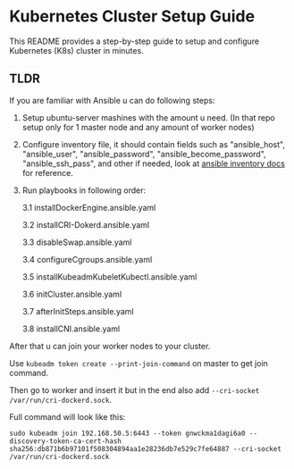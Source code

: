 # Kubernetes Cluster Setup Guide

This README provides a step-by-step guide to setup and configure Kubernetes (K8s) cluster in minutes.

## TLDR

If you are familiar with Ansible u can do following steps:

1. Setup ubuntu-server mashines with the amount u need. (In that repo setup only for 1 master node and any amount of worker nodes) 

2. Configure inventory file, it should contain fields such as "ansible_host", "ansible_user", "ansible_password", "ansible_become_password", "ansible_ssh_pass", and other if needed, look at [ansible inventory docs](https://docs.ansible.com/ansible/latest/inventory_guide/intro_inventory.html) for reference.

3. Run playbooks in following order:

   3.1 installDockerEngine.ansible.yaml

   3.2 installCRI-Dokerd.ansible.yaml

   3.3 disableSwap.ansible.yaml

   3.4 configureCgroups.ansible.yaml

   3.5 installKubeadmKubeletKubectl.ansible.yaml

   3.6 initCluster.ansible.yaml

   3.7 afterInitSteps.ansible.yaml

   3.8 installCNI.ansible.yaml

After that u can join your worker nodes to your cluster.   

Use ```kubeadm token create --print-join-command``` on master to get join command.

Then go to worker and insert it but in the end also add ```--cri-socket /var/run/cri-dockerd.sock```.

Full command will look like this:

```sudo kubeadm join 192.168.50.5:6443 --token gnwckma1dagi6a0 --discovery-token-ca-cert-hash sha256:db871b6b97101f508304894aa1e28236db7e529c7fe64887 --cri-socket /var/run/cri-dockerd.sock```



